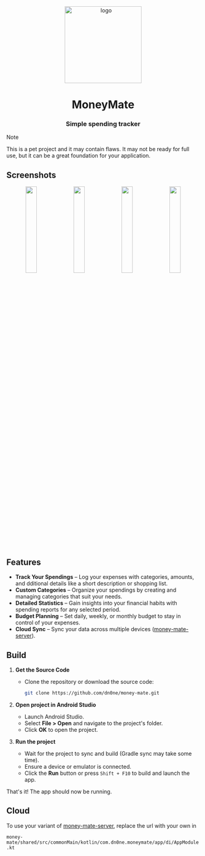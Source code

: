 <div align="center">
  <img src="https://github.com/user-attachments/assets/3631aea8-bd86-4831-b1ac-f69f7c492674" alt="logo" width="200px">
  
  # MoneyMate

  ### Simple spending tracker

</div>

> [!NOTE]
> This is a pet project and it may contain flaws. It may not be ready for full use, but it can be a great foundation for your application.


## Screenshots

<div align="center">
  <div>
    <img src="https://github.com/user-attachments/assets/665d52d1-157f-489b-9aa5-b1a1a051cee3" width="24%" />
    <img src="https://github.com/user-attachments/assets/86198498-e69e-41b1-8337-337cc7dbce05" width="24%" />
    <img src="https://github.com/user-attachments/assets/a827c418-3e48-4d18-ac44-66d1f7a1d974" width="24%" />
    <img src="https://github.com/user-attachments/assets/6d6ff82c-9ea6-41d4-b3e6-883689a5efb1" width="24%" />
  </div>
</div>

## Features
- **Track Your Spendings** – Log your expenses with categories, amounts, and dditional details like a short description or shopping list.
- **Custom Categories** – Organize your spendings by creating and managing categories that suit your needs.
- **Detailed Statistics** – Gain insights into your financial habits with spending reports for any selected period.
- **Budget Planning** – Set daily, weekly, or monthly budget to stay in control of your expenses.
- **Cloud Sync** – Sync your data across multiple devices ([money-mate-server](https://github.com/dn0ne/money-mate-server)).

## Build
1. **Get the Source Code**  
   - Clone the repository or download the source code:
     ```bash
     git clone https://github.com/dn0ne/money-mate.git
     ```

2. **Open project in Android Studio**  
   - Launch Android Studio.  
   - Select **File > Open** and navigate to the project's folder.  
   - Click **OK** to open the project.

3. **Run the project**  
   - Wait for the project to sync and build (Gradle sync may take some time).  
   - Ensure a device or emulator is connected.  
   - Click the **Run** button or press `Shift + F10` to build and launch the app.  

That's it! The app should now be running.

## Cloud

To use your variant of [money-mate-server](https://github.com/dn0ne/money-mate-server), replace the url with your own in

`money-mate/shared/src/commonMain/kotlin/com.dn0ne.moneymate/app/di/AppModule.kt`
